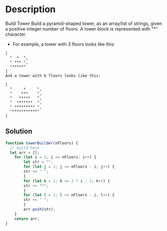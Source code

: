 # Description
Build Tower
Build a pyramid-shaped tower, as an array/list of strings, given a positive integer number of floors. A tower block is represented with "*" character.

* For example, a tower with 3 floors looks like this:
```
[
  "  *  ",
  " *** ", 
  "*****"
]
And a tower with 6 floors looks like this:

[
  "     *     ", 
  "    ***    ", 
  "   *****   ", 
  "  *******  ", 
  " ********* ", 
  "***********"
]
```

## Solution
```javascript
function towerBuilder(nFloors) {
  // build here
  let arr = [];
    for (let i = 1; i <= nFloors; i++) {
        let str = "";
        for (let j = 1; j <= nFloors - i; j++) {
        str += " ";
        }
        for (let k = 1; k <= 2 * i - 1; k++) {
        str += "*";
        }
        for (let l = 1; l <= nFloors - i; l++) {
        str += " ";
        }
        arr.push(str);
    }
    return arr;
}
```
